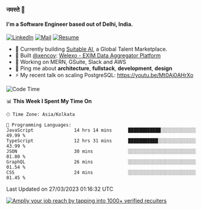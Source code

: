 ### नमस्ते 🙏

#### I'm a Software Engineer based out of Delhi, India.

[![LinkedIn](https://img.shields.io/badge/linkedin-%230077B5.svg)](https://linkedin.com/in/sambhav2612)
[![Mail](https://img.shields.io/badge/gmail-D14836)](mailto:sambhavjain2612@gmail.com)
[![Resume](https://img.shields.io/badge/resume-%23#FFFF00.svg)](https://mega.nz/file/IjA3yaoB#BFfQg1-aKva0piAd_wWs8Hf5dlnYRQ2ZkwtYwNMzBhA)

- 🏢 Currently building [Suitable AI](https://suitable.ai), a Global Talent Marketplace.
- 💅 Built [@xencov](https://github.com/xencov): [Welexo - EXIM Data Aggregator Platform](https://welexo.com)
- 🌱 Working on MERN, GSuite, Slack and AWS
- 💬 Ping me about **architecture**, **fullstack**, **development**, **design**
- ⚡️ My recent talk on scaling PostgreSQL: https://youtu.be/Mt0Aj0AHrXo

<!--START_SECTION:waka-->
![Code Time](http://img.shields.io/badge/Code%20Time-3%2C283%20hrs%203%20mins-blue)

📊 **This Week I Spent My Time On** 

```text
🕑︎ Time Zone: Asia/Kolkata

💬 Programming Languages: 
JavaScript               14 hrs 14 mins      ████████████░░░░░░░░░░░░░   49.99 % 
TypeScript               12 hrs 31 mins      ███████████░░░░░░░░░░░░░░   43.99 % 
JSON                     30 mins             ░░░░░░░░░░░░░░░░░░░░░░░░░   01.80 % 
GraphQL                  26 mins             ░░░░░░░░░░░░░░░░░░░░░░░░░   01.54 % 
CSS                      24 mins             ░░░░░░░░░░░░░░░░░░░░░░░░░   01.45 % 
```


 Last Updated on 27/03/2023 01:16:32 UTC
<!--END_SECTION:waka-->

[![Ampliy your job reach by tapping into 1000+ verified recuiters](https://user-images.githubusercontent.com/19583619/212717528-45b497fd-e886-4452-90fe-93829667bd63.png)](https://app.suitable.ai/login)

